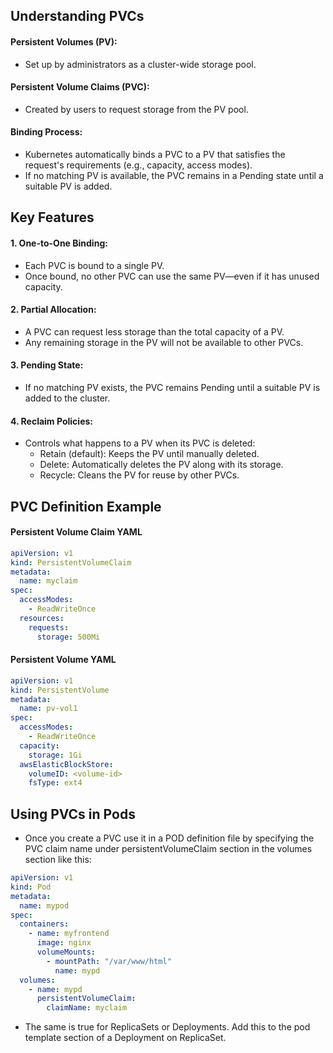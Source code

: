 ## Understanding PVCs

#### Persistent Volumes (PV):

- Set up by administrators as a cluster-wide storage pool.

#### Persistent Volume Claims (PVC):

- Created by users to request storage from the PV pool.

#### Binding Process:

- Kubernetes automatically binds a PVC to a PV that satisfies the request's requirements (e.g., capacity, access modes).
- If no matching PV is available, the PVC remains in a Pending state until a suitable PV is added.

## Key Features

#### 1. One-to-One Binding:

- Each PVC is bound to a single PV.
- Once bound, no other PVC can use the same PV—even if it has unused capacity.

#### 2. Partial Allocation:

- A PVC can request less storage than the total capacity of a PV.
- Any remaining storage in the PV will not be available to other PVCs.

#### 3. Pending State:

- If no matching PV exists, the PVC remains Pending until a suitable PV is added to the cluster.

#### 4. Reclaim Policies:

- Controls what happens to a PV when its PVC is deleted:
  - Retain (default): Keeps the PV until manually deleted.
  - Delete: Automatically deletes the PV along with its storage.
  - Recycle: Cleans the PV for reuse by other PVCs.

## PVC Definition Example

#### Persistent Volume Claim YAML

```yaml
apiVersion: v1
kind: PersistentVolumeClaim
metadata:
  name: myclaim
spec:
  accessModes:
    - ReadWriteOnce
  resources:
    requests:
      storage: 500Mi
```

#### Persistent Volume YAML

```yaml
apiVersion: v1
kind: PersistentVolume
metadata:
  name: pv-vol1
spec:
  accessModes:
    - ReadWriteOnce
  capacity:
    storage: 1Gi
  awsElasticBlockStore:
    volumeID: <volume-id>
    fsType: ext4
```

## Using PVCs in Pods

- Once you create a PVC use it in a POD definition file by specifying the PVC claim name under persistentVolumeClaim section in the volumes section like this:

```yaml
apiVersion: v1
kind: Pod
metadata:
  name: mypod
spec:
  containers:
    - name: myfrontend
      image: nginx
      volumeMounts:
        - mountPath: "/var/www/html"
          name: mypd
  volumes:
    - name: mypd
      persistentVolumeClaim:
        claimName: myclaim
```

- The same is true for ReplicaSets or Deployments. Add this to the pod template section of a Deployment on ReplicaSet.
